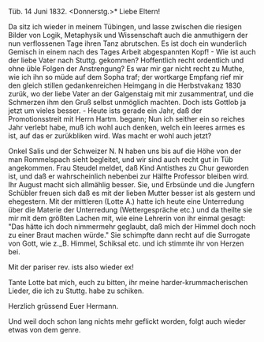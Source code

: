  Tüb. 14 Juni 1832. <Donnerstg.>*
Liebe Eltern!

Da sitz ich wieder in meinem Tübingen, und lasse zwischen die riesigen Bilder von Logik, Metaphysik und Wissenschaft auch die anmuthigern der nun verflossenen Tage ihren Tanz abrutschen. Es ist doch ein wunderlich Gemisch in einem nach des Tages Arbeit abgespannten Kopf! - Wie ist auch der liebe Vater nach Stuttg. gekommen? Hoffentlich recht ordentlich und ohne üble Folgen der Anstrengung? Es war mir gar nicht recht zu Muthe, wie ich ihn so müde auf dem Sopha traf; der wortkarge Empfang rief mir den gleich stillen gedankenreichen Heimgang in die Herbstvakanz 1830 zurük, wo der liebe Vater an der Galgenstaig mit mir zusammentraf, und die Schmerzen ihm den Gruß selbst unmöglich machten. Doch ists Gottlob ja jetzt um vieles besser. - Heute ists gerade ein Jahr, daß der Promotionsstreit mit Herrn Hartm. begann; Nun ich seither ein so reiches Jahr verlebt habe, muß ich wohl auch denken, welch ein leeres armes es ist, auf das er zurükbliken wird. Was macht er wohl auch jetzt?

Onkel Salis und der Schweizer N. N haben uns bis auf die Höhe von der man Rommelspach sieht begleitet, und wir sind auch recht gut in Tüb angekommen. 
Frau Steudel meldet, daß Kind Antisthes zu Chur geworden ist, und daß er wahrscheinlich nebenbei zur Hälfte Professor bleiben wird. Ihr August macht sich allmählig besser. Sie, und Erbsünde und die Jungfern Schübler freuen sich daß es mit der lieben Mutter besser ist als gestern und ehegestern. Mit der mittleren (Lotte A.) hatte ich heute eine Unterredung über die Materie der Unterredung (Wettergespräche etc.) und da theilte sie mir mit dem größten Lachen mit, wie eine Lehrerin von ihr einmal gesagt: "Das hätte ich doch nimmermehr geglaubt, daß mich der Himmel doch noch zu einer Braut machen würde." Sie schimpfte dann recht auf die Surrogate von Gott, wie z._B. Himmel, Schiksal etc. und ich stimmte ihr von Herzen bei.

Mit der pariser rev. ists also wieder ex!

Tante Lotte bat mich, euch zu bitten, ihr meine harder-krummacherischen Lieder, die ich zu Stuttg. habe zu schiken.

Herzlich grüssend
 Euer Hermann.

Und weil doch schon lang nichts mehr geflickt worden, folgt auch wieder etwas von dem genre.
